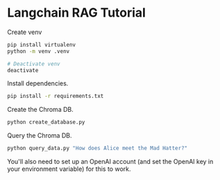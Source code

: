 # Langchain RAG Tutorial

Create venv

```sh
pip install virtualenv
python -m venv .venv

# Deactivate venv
deactivate
```

Install dependencies.

```sh
pip install -r requirements.txt
```

Create the Chroma DB.

```sh
python create_database.py
```

Query the Chroma DB.

```sh
python query_data.py "How does Alice meet the Mad Hatter?"
```

You'll also need to set up an OpenAI account (and set the OpenAI key in your environment variable) for this to work.
